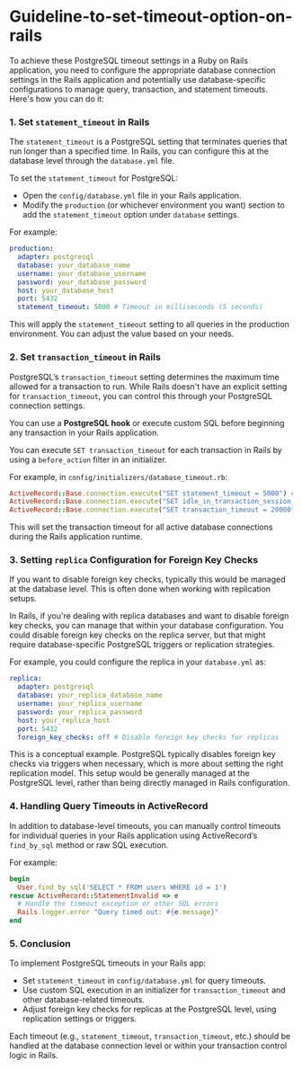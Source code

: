 # Guideline-to-set-timeout-option-on-rails
To achieve these PostgreSQL timeout settings in a Ruby on Rails application, you need to configure the appropriate database connection settings in the Rails application and potentially use database-specific configurations to manage query, transaction, and statement timeouts. Here's how you can do it:

### 1. **Set `statement_timeout` in Rails**

The `statement_timeout` is a PostgreSQL setting that terminates queries that run longer than a specified time. In Rails, you can configure this at the database level through the `database.yml` file.

To set the `statement_timeout` for PostgreSQL:

- Open the `config/database.yml` file in your Rails application.
- Modify the `production` (or whichever environment you want) section to add the `statement_timeout` option under `database` settings.

For example:

```yaml
production:
  adapter: postgresql
  database: your_database_name
  username: your_database_username
  password: your_database_password
  host: your_database_host
  port: 5432
  statement_timeout: 5000 # Timeout in milliseconds (5 seconds)
```

This will apply the `statement_timeout` setting to all queries in the production environment. You can adjust the value based on your needs.

### 2. **Set `transaction_timeout` in Rails**

PostgreSQL’s `transaction_timeout` setting determines the maximum time allowed for a transaction to run. While Rails doesn't have an explicit setting for `transaction_timeout`, you can control this through your PostgreSQL connection settings.

You can use a **PostgreSQL hook** or execute custom SQL before beginning any transaction in your Rails application.

You can execute `SET transaction_timeout` for each transaction in Rails by using a `before_action` filter in an initializer.

For example, in `config/initializers/database_timeout.rb`:

```ruby
ActiveRecord::Base.connection.execute("SET statement_timeout = 5000") # 5 seconds
ActiveRecord::Base.connection.execute("SET idle_in_transaction_session_timeout = 10000") # 10 seconds
ActiveRecord::Base.connection.execute("SET transaction_timeout = 20000") # 20 seconds
```

This will set the transaction timeout for all active database connections during the Rails application runtime.

### 3. **Setting `replica` Configuration for Foreign Key Checks**

If you want to disable foreign key checks, typically this would be managed at the database level. This is often done when working with replication setups.

In Rails, if you're dealing with replica databases and want to disable foreign key checks, you can manage that within your database configuration. You could disable foreign key checks on the replica server, but that might require database-specific PostgreSQL triggers or replication strategies.

For example, you could configure the replica in your `database.yml` as:

```yaml
replica:
  adapter: postgresql
  database: your_replica_database_name
  username: your_replica_username
  password: your_replica_password
  host: your_replica_host
  port: 5432
  foreign_key_checks: off # Disable foreign key checks for replicas
```

This is a conceptual example. PostgreSQL typically disables foreign key checks via triggers when necessary, which is more about setting the right replication model. This setup would be generally managed at the PostgreSQL level, rather than being directly managed in Rails configuration.

### 4. **Handling Query Timeouts in ActiveRecord**

In addition to database-level timeouts, you can manually control timeouts for individual queries in your Rails application using ActiveRecord’s `find_by_sql` method or raw SQL execution.

For example:

```ruby
begin
  User.find_by_sql('SELECT * FROM users WHERE id = 1')
rescue ActiveRecord::StatementInvalid => e
  # Handle the timeout exception or other SQL errors
  Rails.logger.error "Query timed out: #{e.message}"
end
```

### 5. **Conclusion**

To implement PostgreSQL timeouts in your Rails app:

- Set `statement_timeout` in `config/database.yml` for query timeouts.
- Use custom SQL execution in an initializer for `transaction_timeout` and other database-related timeouts.
- Adjust foreign key checks for replicas at the PostgreSQL level, using replication settings or triggers.

Each timeout (e.g., `statement_timeout`, `transaction_timeout`, etc.) should be handled at the database connection level or within your transaction control logic in Rails.
